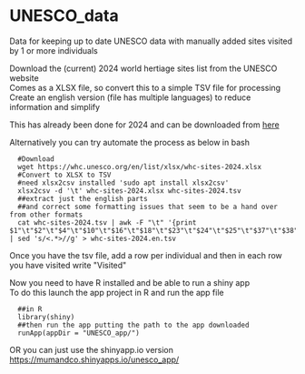 # UNESCO_data
Data for keeping up to date UNESCO data with manually added sites visited by 1 or more individuals





Download the (current) 2024 world hertiage sites list from the UNESCO website <br/>
Comes as a XLSX file, so convert this to a simple TSV file for processing <br/>
Create an english version (file has multiple languages) to reduce information and simplify <br/>

This has already been done for 2024 and can be downloaded from [here](https://drive.google.com/file/d/1b35NXsE1byxTfPNQv4frB-2Eol95HAO1/view?usp=sharing)


Alternatively you can try automate the process as below in bash

      #Download
      wget https://whc.unesco.org/en/list/xlsx/whc-sites-2024.xlsx
      #Convert to XLSX to TSV
      #need xlsx2csv installed 'sudo apt install xlsx2csv'
      xlsx2csv -d '\t' whc-sites-2024.xlsx whc-sites-2024.tsv
      ##extract just the english parts
      ##and correct some formatting issues that seem to be a hand over from other formats
      cat whc-sites-2024.tsv | awk -F "\t" '{print $1"\t"$2"\t"$4"\t"$10"\t"$16"\t"$18"\t"$23"\t"$24"\t"$25"\t"$37"\t"$38"\t"$39"\t"$45"\t"$47"\t"$48}' | sed 's/<.*>//g' > whc-sites-2024.en.tsv
      
      
Once you have the tsv file, add a row per individual and then in each row you have visited write "Visited" 

Now you need to have R installed and be able to run a shiny app <br/>
To do this launch the app project in R and run the app file

      ##in R
      library(shiny)
      ##then run the app putting the path to the app downloaded
      runApp(appDir = "UNESCO_app/")

OR you can just use the shinyapp.io version 
https://mumandco.shinyapps.io/unesco_app/
